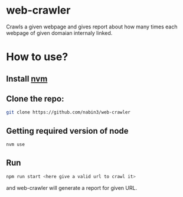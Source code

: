 # web-crawler

Crawls a given webpage and gives report about how many times each webpage of given domaian internaly linked.

# How to use?

## Install [nvm](https://github.com/nvm-sh/nvm)

## Clone the repo:
```bash
git clone https://github.com/nabin3/web-crawler
```

## Getting required version of node
```bash
nvm use
```

## Run
```bash
npm run start <here give a valid url to crawl it>
```

and web-crawler will generate a report for given URL.


